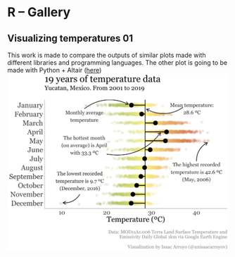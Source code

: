 # R – Gallery
## Visualizing temperatures 01
This work is made to compare the outputs of similar plots made with different libraries and programming languages.
The other plot is going to be made with Python + Altair ([here](https://github.com/isaacarroyov/data_visualization_practice/tree/master/Altair#visualizing-temperatures-02-working-on-it-hourglass_flowing_sand))
![Distribution of temperature data](visualizing_temperatures/images/visualizing_temperatures_R_01.png)